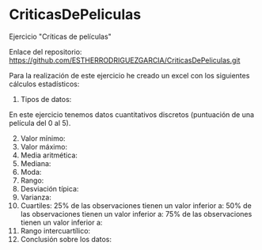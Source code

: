 # CriticasDePeliculas
Ejercicio "Críticas de películas"

Enlace del repositorio: https://github.com/ESTHERRODRIGUEZGARCIA/CriticasDePeliculas.git

Para la realización de este ejercicio he creado un excel con los siguientes cálculos estadísticos:


1. Tipos de datos: 

En este ejercicio tenemos datos cuantitativos discretos (puntuación de una película del 0 al 5).

2. Valor mínimo: 
3. Valor máximo:
4. Media aritmética:
5. Mediana:
6. Moda: 
7. Rango:
8. Desviación típica:
9. Varianza:
10. Cuartiles:
  25% de las observaciones tienen un valor inferior a:
  50% de las observaciones tienen un valor inferior a:
  75% de las observaciones tienen un valor inferior a:
12. Rango intercuartílico:
13. Conclusión sobre los datos:

